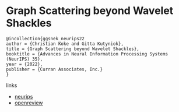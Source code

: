 # Graph Scattering beyond Wavelet Shackles

```
@incollection{ggsnek_neurips22
author = {Christian Koke and Gitta Kutyniok},
title = {Graph Scattering beyond Wavelet Shackles},
booktitle = {Advances in Neural Information Processing Systems (NeurIPS) 35},
year = {2022},
publisher = {Curran Associates, Inc.}
}
```

links
- [neurips](https://nips.cc/Conferences/2022/Schedule?showEvent=55100)
- [openreview](https://openreview.net/forum?id=ptUZl8xDMMN)
